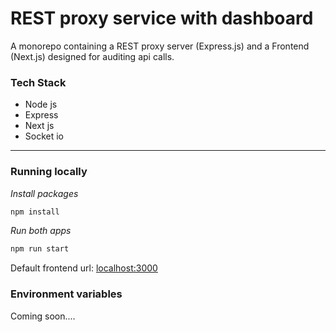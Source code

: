 # REST proxy service with dashboard

A monorepo containing a REST proxy server (Express.js) and a Frontend (Next.js) designed for auditing api calls.

### Tech Stack

- Node js
- Express
- Next js
- Socket io

---

### Running locally

_Install packages_

```bash
npm install
```

_Run both apps_

```bash
npm run start
```

Default frontend url: [localhost:3000](http://localhost:3000)

### Environment variables

Coming soon....
